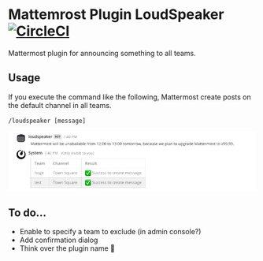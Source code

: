 # Mattemrost Plugin **LoudSpeaker** [![CircleCI](https://circleci.com/gh/kaakaa/mattermost-plugin-loudspeaker.svg?style=svg)](https://circleci.com/gh/kaakaa/mattermost-plugin-loudspeaker)

Mattermost plugin for announcing something to all teams.

## Usage

If you execute the command like the following, Mattermost create posts on the default channel in all teams.

```
/loudspeaker [message]
```

![screenshot](./screenshot.png)

## To do...

* Enable to specify a team to exclude (in admin console?)
* Add confirmation dialog
* Think over the plugin name 🤔
